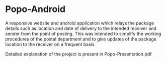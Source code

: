 # Popo-Android
A responsive website and android application which relays the package details such as location and date of delivery to the intended receiver and sender from the point of posting. This was intended to simplify the working procedures of the postal department and to give updates of the package location to the receiver on a frequent basis.

Detailed explanation of the project is present in Popo-Presentation.pdf
